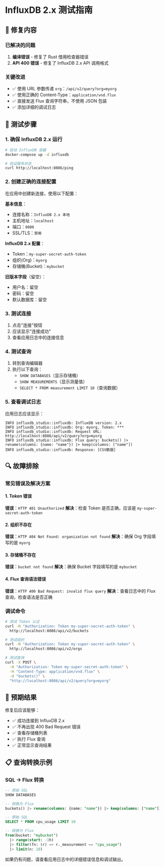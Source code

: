 # InfluxDB 2.x 测试指南

## 🔧 修复内容

### 已解决的问题
1. **编译错误** - 修复了 Rust 借用检查器错误
2. **API 400 错误** - 修复了 InfluxDB 2.x API 调用格式

### 关键改进
- ✅ 使用 URL 参数传递 `org`：`/api/v2/query?org=myorg`
- ✅ 使用正确的 Content-Type：`application/vnd.flux`
- ✅ 直接发送 Flux 查询字符串，不使用 JSON 包装
- ✅ 添加详细的调试日志

## 🧪 测试步骤

### 1. 确保 InfluxDB 2.x 运行
```bash
# 启动 InfluxDB 容器
docker-compose up -d influxdb

# 验证服务状态
curl http://localhost:8086/ping
```

### 2. 创建正确的连接配置
在应用中创建新连接，使用以下配置：

**基本信息**：
- 连接名称：`InfluxDB 2.x 本地`
- 主机地址：`localhost`
- 端口：`8086`
- SSL/TLS：`禁用`

**InfluxDB 2.x 配置**：
- Token：`my-super-secret-auth-token`
- 组织(Org)：`myorg`
- 存储桶(Bucket)：`mybucket`

**旧版本字段**（留空）：
- 用户名：留空
- 密码：留空
- 默认数据库：留空

### 3. 测试连接
1. 点击"连接"按钮
2. 应该显示"连接成功"
3. 查看应用日志中的连接信息

### 4. 测试查询
1. 转到查询编辑器
2. 执行以下查询：
   - `SHOW DATABASES`（显示存储桶）
   - `SHOW MEASUREMENTS`（显示测量值）
   - `SELECT * FROM measurement LIMIT 10`（查询数据）

### 5. 查看调试日志
应用日志应该显示：
```
INFO influxdb_studio::influxdb: InfluxDB version: 2.x
INFO influxdb_studio::influxdb: Org: myorg, Token: ***
INFO influxdb_studio::influxdb: Request URL: http://localhost:8086/api/v2/query?org=myorg
INFO influxdb_studio::influxdb: Flux query: buckets() |> rename(columns: {name: "name"}) |> keep(columns: ["name"])
INFO influxdb_studio::influxdb: Response: [CSV数据]
```

## 🔍 故障排除

### 常见错误及解决方案

#### 1. Token 错误
**错误**：`HTTP 401 Unauthorized`
**解决**：检查 Token 是否正确，应该是 `my-super-secret-auth-token`

#### 2. 组织不存在
**错误**：`HTTP 404 Not Found: organization not found`
**解决**：确保 Org 字段填写的是 `myorg`

#### 3. 存储桶不存在
**错误**：`bucket not found`
**解决**：确保 Bucket 字段填写的是 `mybucket`

#### 4. Flux 查询语法错误
**错误**：`HTTP 400 Bad Request: invalid flux query`
**解决**：查看日志中的 Flux 查询，检查语法是否正确

### 调试命令

```bash
# 测试 Token 认证
curl -H "Authorization: Token my-super-secret-auth-token" \
  http://localhost:8086/api/v2/buckets

# 测试组织
curl -H "Authorization: Token my-super-secret-auth-token" \
  http://localhost:8086/api/v2/orgs

# 测试查询
curl -X POST \
  -H "Authorization: Token my-super-secret-auth-token" \
  -H "Content-Type: application/vnd.flux" \
  -d "buckets()" \
  "http://localhost:8086/api/v2/query?org=myorg"
```

## 🎯 预期结果

修复后应该能够：
- ✅ 成功连接到 InfluxDB 2.x
- ✅ 不再出现 400 Bad Request 错误
- ✅ 查看存储桶列表
- ✅ 执行 Flux 查询
- ✅ 正常显示查询结果

## 📋 查询转换示例

### SQL → Flux 转换
```sql
-- 原始 SQL
SHOW DATABASES

-- 转换为 Flux
buckets() |> rename(columns: {name: "name"}) |> keep(columns: ["name"])
```

```sql
-- 原始 SQL
SELECT * FROM cpu_usage LIMIT 10

-- 转换为 Flux
from(bucket: "mybucket")
  |> range(start: -1h)
  |> filter(fn: (r) => r._measurement == "cpu_usage")
  |> limit(n: 10)
```

如果仍有问题，请查看应用日志中的详细错误信息和调试输出。 
